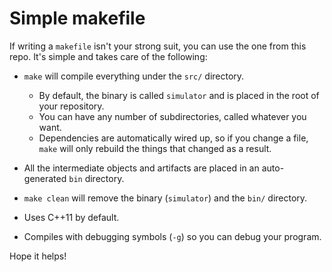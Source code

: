 # Simple makefile

If writing a `makefile` isn't your strong suit, you can use the one from this
repo. It's simple and takes care of the following:

 - `make` will compile everything under the `src/` directory.
    - By default, the binary is called `simulator` and is placed in the root
      of your repository.
    - You can have any number of subdirectories, called whatever you want.
    - Dependencies are automatically wired up, so if you change a file, `make`
      will only rebuild the things that changed as a result.

 - All the intermediate objects and artifacts are placed in an auto-generated
   `bin` directory.

 - `make clean` will remove the binary (`simulator`) and the `bin/` directory.

 - Uses C++11 by default.

 - Compiles with debugging symbols (`-g`) so you can debug your program.


Hope it helps!
